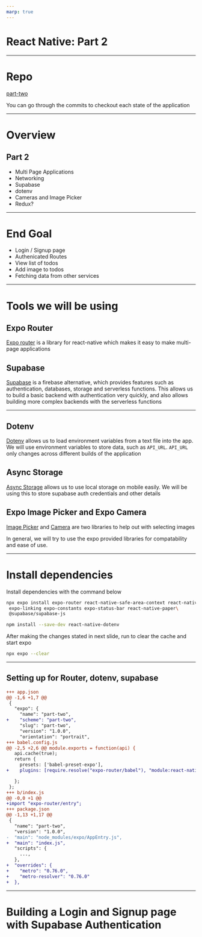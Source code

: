 ```yaml
---
marp: true
---
```


# React Native: Part 2

---
# Repo

[part-two](https://github.com/yadunut/orbital-rn-part-two)

You can go through the commits to checkout each state of the application

---

<!-- _footer: Overview -->
# Overview
## Part 2
- Multi Page Applications
- Networking
- Supabase
- dotenv
- Cameras and Image Picker
- Redux?
---

# End Goal
- Login / Signup page
- Authenicated Routes
- View list of todos
- Add image to todos
- Fetching data from other services

---

# Tools we will be using

## Expo Router

[Expo router](https://expo.github.io/router/docs) is a library for react-native which makes it easy to make multi-page applications
## Supabase

[Supabase](https://supabase.com/) is a firebase alternative, which provides features such as authentication, databases, storage and serverless functions. This allows us to build a basic backend with authentication very quickly, and also allows building more complex backends with the serverless functions

---
## Dotenv
[Dotenv](https://github.com/goatandsheep/react-native-dotenv/) allows us to load environment variables from a text file into the app. We will use environment variables to store data, such as `API_URL`. `API_URL` only changes across different builds of the application

## Async Storage

[Async Storage](https://docs.expo.dev/versions/latest/sdk/async-storage/) allows us to use local storage on mobile easily. We will be using this to store supabase auth credentials and other details

## Expo Image Picker and Expo Camera
[Image Picker](https://docs.expo.dev/versions/latest/sdk/imagepicker/) and [Camera](https://docs.expo.dev/versions/latest/sdk/camera/) are two libraries to help out with selecting images

In general, we will try to use the expo provided libraries for compatability and ease of use.

---

# Install dependencies

Install dependencies with the command below
```bash
npx expo install expo-router react-native-safe-area-context react-native-screens\
 expo-linking expo-constants expo-status-bar react-native-paper\
 @supabase/supabase-js 

npm install --save-dev react-native-dotenv
```

After making the changes stated in next slide, run to clear the cache and start expo
```bash
npx expo --clear
```

---

## Setting up for Router, dotenv, supabase
```diff
+++ app.json
@@ -1,6 +1,7 @@
 {
   "expo": {
     "name": "part-two",
+    "scheme": "part-two",
     "slug": "part-two",
     "version": "1.0.0",
     "orientation": "portrait",
+++ babel.config.js
@@ -2,5 +2,6 @@ module.exports = function(api) {
   api.cache(true);
   return {
     presets: ['babel-preset-expo'],
+    plugins: [require.resolve("expo-router/babel"), "module:react-native-dotenv"],

   };
 };
+++ b/index.js
@@ -0,0 +1 @@
+import "expo-router/entry";
+++ package.json
@@ -1,13 +1,17 @@
 {
   "name": "part-two",
   "version": "1.0.0",
-  "main": "node_modules/expo/AppEntry.js",
+  "main": "index.js",
   "scripts": {
     ...,
   },
+  "overrides": {
+    "metro": "0.76.0",
+    "metro-resolver": "0.76.0"
+  },
```
--- 
# Building a Login and Signup page with Supabase Authentication